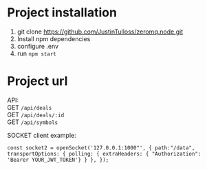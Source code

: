 # Project installation

1. git clone https://github.com/JustinTulloss/zeromq.node.git
2. Install npm dependencies
3. configure .env
4. run `npm start`

# Project url

API: <br> GET `/api/deals` <br> GET `/api/deals/:id` <br> GET `/api/symbols`

SOCKET client example:

`const socket2 = openSocket('127.0.0.1:1000"', { path:"/data", transportOptions: { polling: { extraHeaders: { "Authorization": 'Bearer YOUR_JWT_TOKEN'} } }, });`
